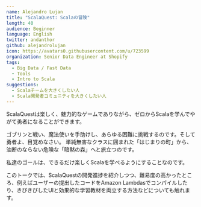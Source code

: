 ```yaml
---
name: Alejandro Lujan
title: "ScalaQuest: Scalaの冒険"
length: 40
audience: Beginner
language: English
twitter: andanthor
github: alejandrolujan
icon: https://avatars0.githubusercontent.com/u/723599
organization: Senior Data Engineer at Shopify
tags:
  - Big Data / Fast Data
  - Tools
  - Intro to Scala
suggestions:
  - Scalaチームを大きくしたい人
  - Scala開発者コミュニティを大きくしたい人
---
```

ScalaQuestは楽しく、魅力的なゲームでありながら、ゼロからScalaを学んでやがて勇者になることができます。

ゴブリンと戦い、魔法使いを手助けし、あらゆる困難に挑戦するのです。そして勇者よ、目覚めなさい。
単純無害なクラスに囲まれた「はじまりの町」から、油断のならない危険な「暗黙の森」へと旅立つのです。

私達のゴールは、できるだけ楽しくScalaを学べるようにすることなのです。

このトークでは、ScalaQuestの開発進捗を紹介しつつ、難易度の高かったところ、例えばユーザーの提出したコードをAmazon Lambdasでコンパイルしたり、きびきびしたUIと効果的な学習教材を両立する方法などについても触れます。
